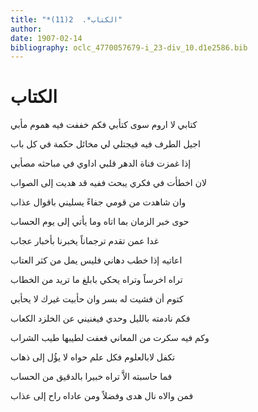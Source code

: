 ```yaml
---
title: "*الكتاب*.  2(11)"
author: 
date: 1907-02-14
bibliography: oclc_4770057679-i_23-div_10.d1e2586.bib
---
```




#  الكتاب 


 كتابي لا اروم سوى كتأبي   فكم خففت فيه هموم مأبي  

 اجيل الطرف فيه فيجتلي لي   مخائل حكمة في كل باب  

 إذا غمزت فناة الدهر قلبي   اداوي في مباحثه مصأبي  

 لان اخطأت في فكري يبحث   ففيه قد هديت إلى الصواب  

 وان شاهدت من قومي جفاءً   يسليني باقوال عذاب  

 حوى خبر الزمان بما اتاه   وما يأتي إلى يوم الحساب  

 غدا عمن تقدم ترجماناً   يخبرنا بأخبار عجاب  

 اعاتيه إذا خطب دهاني   فليس يمل من كثر العتاب  

 تراه اخرساً وتراه يحكي   بابلغ ما تريد من الخطاب  

 كتوم أن فشيت له بسر   وان حأبيت غيرك لا يحأبي  

 فكم نادمته بالليل وحدي   فيغنيني عن الخلزد الكعاب  

 وكم فيه سكرت من المعاني   فعفت لطيبها طيب الشراب  

 تكفل لابالعلوم فكل علم   حواه لا يؤُل إلى ذهاب  

 فما حاسبته الاَّ تراه   خبيرا بالدقيق من الحساب  

 فمن والاه نال هدى وفضلاً   ومن عاداه راح إلى عذاب  
